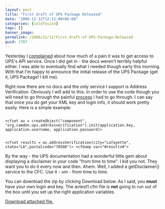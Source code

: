 ```yaml
---
layout: post
title: "First draft of UPS Package Released"
date: "2006-12-12T12:12:00+06:00"
categories: [coldfusion]
tags: []
banner_image: 
permalink: /2006/12/12/First-draft-of-UPS-Package-Released
guid: 1707
---
```


Yesterday I <a href="http://ray.camdenfamily.com/index.cfm/2006/12/11/What-can-Brown-do-for-me-How-about-a-provide-an-easy-to-use-service">complained</a> about how much of a pain it was to get access to UPS's API service. Once I did get in - the docs weren't terribly helpful either. I was able to eventually find what I needed though early this morning. With that I'm happy to announce the initial release of the UPS Package (get it, UPS Package! I kill me). 

Right now there are no docs and the only service I support is Address Verification. Obviously I will add to this. In order to use the code though you will need to go through the painful <a href="http://ray.camdenfamily.com/index.cfm/2006/12/11/What-can-Brown-do-for-me-How-about-a-provide-an-easy-to-use-service">process</a> I had to go through. I can say that once you do get your XML key and login info, it should work pretty easily. Here is a simple example:

<code>
&lt;cfset av = createObject("component", "org.camden.ups.addressverification").init(application.key, application.username, application.password)&gt;

&lt;cfset results = av.addressVerification(city="Lafayette", state="LA",postalcode="70508")&gt;
&lt;cfdump var="#results#"&gt;
</code>

By the way - the UPS documentation had a wonderful little gem about displaying a disclaimer in your code "from time to time". I kid you not. They want you to do it every now and then. Ahem. Well, I added a getDisclaimer() service to the CFC. Use it - um - from time to time.

You can download the zip by clicking Download below. As I said, you <b>must</b> have your own login and key. The avtest1.cfm file is <b>not</b> going to run out of the box until you set up the right application variables.<p><a href='enclosures/D{% raw %}%3A%{% endraw %}5Cwebsites{% raw %}%5Cdev%{% endraw %}2Ecamdenfamily{% raw %}%2Ecom%{% endraw %}5Cenclosures{% raw %}%2Fups%{% endraw %}2Ezip'>Download attached file.</a></p>